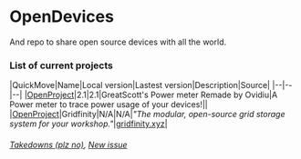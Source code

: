 # OpenDevices
And repo to share open source devices with all the world.

### List of current projects ###

|QuickMove|Name|Local version|Lastest version|Description|Source|
|--|--|--|
|[OpenProject](./GreatScott's%20Power%20meter%20Remade%20by%20Ovidiu)|2.1|2.1|GreatScott's Power meter Remade by Ovidiu|A Power meter to trace power usage of your devices!||
|[OpenProject](./Gridfinity)|Gridfinity|N/A|N/A|*"The modular, open-source grid storage system for your workshop."*|[gridfinity.xyz](http://bit.ly/3I53X3l)|


###### [Takedowns (plz no)](http://bit.ly/3YyMDJG),	[New issue](http://bit.ly/3FIrBjd) ######